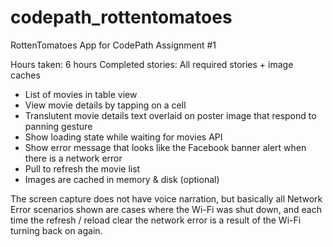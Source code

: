 codepath_rottentomatoes
=======================

RottenTomatoes App for CodePath Assignment #1

Hours taken: 6 hours
Completed stories: All required stories + image caches
+ List of movies in table view
+ View movie details by tapping on a cell
+ Translutent movie details text overlaid on poster image that respond to
  panning gesture
+ Show loading state while waiting for movies API
+ Show error message that looks like the Facebook banner alert when there
  is a network error
+ Pull to refresh the movie list
+ Images are cached in memory & disk (optional)

The screen capture does not have voice narration, but basically all Network Error scenarios shown are cases where the Wi-Fi was shut down, and each time the refresh / reload clear the network error is a result of the Wi-Fi turning back on again.
